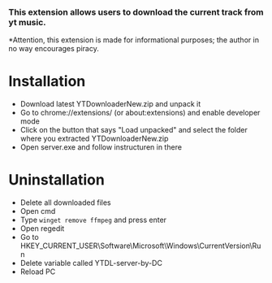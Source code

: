 ### This extension allows users to download the current track from yt music. 
*Attention, this extension is made for informational purposes; the author in no way encourages piracy.

# Installation
* Download latest YTDownloaderNew.zip and unpack it
* Go to chrome://extensions/ (or about:extensions) and enable developer mode
* Click on the button that says "Load unpacked" and select the folder where you extracted YTDownloaderNew.zip
* Open server.exe and follow instructuren in there

# Uninstallation
* Delete all downloaded files
* Open cmd
* Type `winget remove ffmpeg` and press enter
* Open regedit
* Go to HKEY_CURRENT_USER\Software\Microsoft\Windows\CurrentVersion\Run
* Delete variable called YTDL-server-by-DC
* Reload PC
